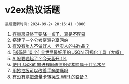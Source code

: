 # v2ex热议话题

`最后更新时间：2024-09-24 20:16:41 +0800`

1. [存量房贷终于要降一点了，真是不容易](https://www.v2ex.com/t/1075268)
1. [搭建了一个公考资源分享网站](https://www.v2ex.com/t/1075302)
1. [有没有劝人不做好人，老实人的书作品？](https://www.v2ex.com/t/1075340)
1. [[送码限 10 个] 全世界最好用的 JSON 可视化工具（大概）](https://www.v2ex.com/t/1075250)
1. [A 股要崛起了？今天高开 1%](https://www.v2ex.com/t/1075277)
1. [使用 socket 做进程间通信的架构师属于什么水平](https://www.v2ex.com/t/1075187)
1. [用妙控板可以改善手腕酸痛吗](https://www.v2ex.com/t/1075271)
1. [有没有能把流量卡转换成 WIFI 的设备？](https://www.v2ex.com/t/1075221)

